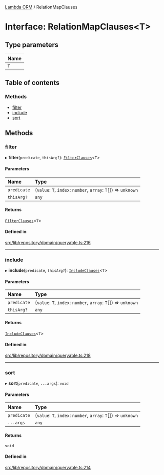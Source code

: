 [Lambda ORM](../README.md) / RelationMapClauses

# Interface: RelationMapClauses\<T\>

## Type parameters

| Name |
| :------ |
| `T` |

## Table of contents

### Methods

- [filter](RelationMapClauses.md#filter)
- [include](RelationMapClauses.md#include)
- [sort](RelationMapClauses.md#sort)

## Methods

### filter

▸ **filter**(`predicate`, `thisArg?`): [`FilterClauses`](../classes/FilterClauses.md)\<`T`\>

#### Parameters

| Name | Type |
| :------ | :------ |
| `predicate` | (`value`: `T`, `index`: `number`, `array`: `T`[]) => `unknown` |
| `thisArg?` | `any` |

#### Returns

[`FilterClauses`](../classes/FilterClauses.md)\<`T`\>

#### Defined in

[src/lib/repository/domain/queryable.ts:216](https://github.com/FlavioLionelRita/lambdaorm/blob/b900e4c6/src/lib/repository/domain/queryable.ts#L216)

___

### include

▸ **include**(`predicate`, `thisArg?`): [`IncludeClauses`](../classes/IncludeClauses.md)\<`T`\>

#### Parameters

| Name | Type |
| :------ | :------ |
| `predicate` | (`value`: `T`, `index`: `number`, `array`: `T`[]) => `unknown` |
| `thisArg?` | `any` |

#### Returns

[`IncludeClauses`](../classes/IncludeClauses.md)\<`T`\>

#### Defined in

[src/lib/repository/domain/queryable.ts:218](https://github.com/FlavioLionelRita/lambdaorm/blob/b900e4c6/src/lib/repository/domain/queryable.ts#L218)

___

### sort

▸ **sort**(`predicate`, `...args`): `void`

#### Parameters

| Name | Type |
| :------ | :------ |
| `predicate` | (`value`: `T`, `index`: `number`, `array`: `T`[]) => `unknown` |
| `...args` | `any` |

#### Returns

`void`

#### Defined in

[src/lib/repository/domain/queryable.ts:214](https://github.com/FlavioLionelRita/lambdaorm/blob/b900e4c6/src/lib/repository/domain/queryable.ts#L214)
